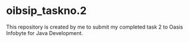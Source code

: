 # oibsip_taskno.2
This repository is created by me to submit my completed task 2 to Oasis Infobyte for Java Development.
